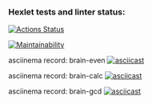 ### Hexlet tests and linter status:
[![Actions Status](https://github.com/mishablokhin/python-project-49/actions/workflows/hexlet-check.yml/badge.svg)](https://github.com/mishablokhin/python-project-49/actions)

[![Maintainability](https://api.codeclimate.com/v1/badges/c106a2f3749f6b9153b9/maintainability)](https://codeclimate.com/github/mishablokhin/python-project-49/maintainability)

asciinema record: brain-even
[![asciicast](https://asciinema.org/a/mXTH0pF3IYMauUxhcijz0sPax.svg)](https://asciinema.org/a/mXTH0pF3IYMauUxhcijz0sPax)

asciinema record: brain-calc
[![asciicast](https://asciinema.org/a/FxOGrkS8hQiZ6AxyajMpRMbej.svg)](https://asciinema.org/a/FxOGrkS8hQiZ6AxyajMpRMbej)

asciinema record: brain-gcd
[![asciicast](https://asciinema.org/a/CGqXXNjjptf8BiyHS6lCAhBaI.svg)](https://asciinema.org/a/CGqXXNjjptf8BiyHS6lCAhBaI)